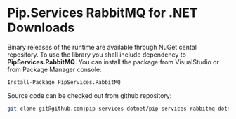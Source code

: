 # Pip.Services RabbitMQ for .NET Downloads

Binary releases of the runtime are available through NuGet cental repository. 
To use the library you shall include dependency to **PipServices.RabbitMQ**.
You can install the package from VisualStudio or from Package Manager console:

```bash
Install-Package PipServices.RabbitMQ
``` 

Source code can be checked out from github repository:

```bash
git clone git@github.com:pip-services-dotnet/pip-services-rabbitmq-dotnet.git
```
